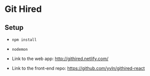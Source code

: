# Git Hired

## Setup
- ```npm install```
- ```nodemon```

- Link to the web app: http://githired.netlify.com/
- Link to the front-end repo: https://github.com/yvln/githired-react
